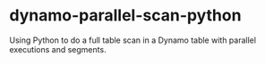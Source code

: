 # dynamo-parallel-scan-python
Using Python to do a full table scan in a Dynamo table with parallel executions and segments.
